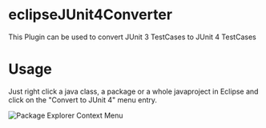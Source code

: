 eclipseJUnit4Converter
======================

This Plugin can be used to convert JUnit 3 TestCases to JUnit 4 TestCases


Usage
=====

Just right click a java class, a package or a whole javaproject in Eclipse and click on the "Convert to JUnit 4" menu entry.


![Package Explorer Context Menu](http://i58.tinypic.com/optdls.png)
